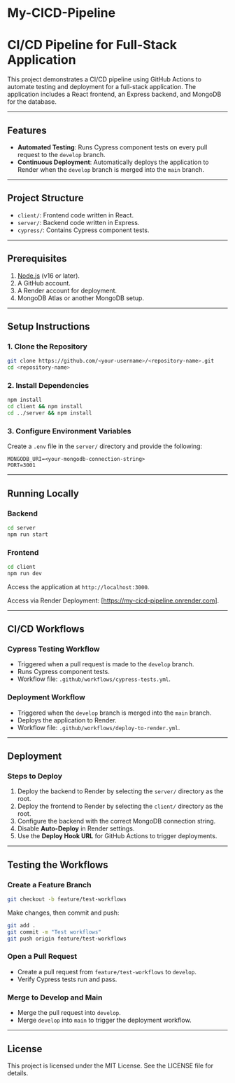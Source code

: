 # My-CICD-Pipeline

# CI/CD Pipeline for Full-Stack Application

This project demonstrates a CI/CD pipeline using GitHub Actions to automate testing and deployment for a full-stack application. The application includes a React frontend, an Express backend, and MongoDB for the database.

---

## Features
- **Automated Testing**: Runs Cypress component tests on every pull request to the `develop` branch.
- **Continuous Deployment**: Automatically deploys the application to Render when the `develop` branch is merged into the `main` branch.

---

## Project Structure
- `client/`: Frontend code written in React.
- `server/`: Backend code written in Express.
- `cypress/`: Contains Cypress component tests.

---

## Prerequisites
1. [Node.js](https://nodejs.org/) (v16 or later).
2. A GitHub account.
3. A Render account for deployment.
4. MongoDB Atlas or another MongoDB setup.

---

## Setup Instructions

### 1. Clone the Repository
```bash
git clone https://github.com/<your-username>/<repository-name>.git
cd <repository-name>
```

### 2. Install Dependencies
```bash
npm install
cd client && npm install
cd ../server && npm install
```

### 3. Configure Environment Variables
Create a `.env` file in the `server/` directory and provide the following:
```
MONGODB_URI=<your-mongodb-connection-string>
PORT=3001
```

---

## Running Locally

### Backend
```bash
cd server
npm run start
```

### Frontend
```bash
cd client
npm run dev
```

Access the application at `http://localhost:3000`.

Access via Render Deployment: [https://my-cicd-pipeline.onrender.com].

---

## CI/CD Workflows

### Cypress Testing Workflow
- Triggered when a pull request is made to the `develop` branch.
- Runs Cypress component tests.
- Workflow file: `.github/workflows/cypress-tests.yml`.

### Deployment Workflow
- Triggered when the `develop` branch is merged into the `main` branch.
- Deploys the application to Render.
- Workflow file: `.github/workflows/deploy-to-render.yml`.

---

## Deployment

### Steps to Deploy
1. Deploy the backend to Render by selecting the `server/` directory as the root.
2. Deploy the frontend to Render by selecting the `client/` directory as the root.
3. Configure the backend with the correct MongoDB connection string.
4. Disable **Auto-Deploy** in Render settings.
5. Use the **Deploy Hook URL** for GitHub Actions to trigger deployments.

---

## Testing the Workflows

### Create a Feature Branch
```bash
git checkout -b feature/test-workflows
```
Make changes, then commit and push:
```bash
git add .
git commit -m "Test workflows"
git push origin feature/test-workflows
```

### Open a Pull Request
- Create a pull request from `feature/test-workflows` to `develop`.
- Verify Cypress tests run and pass.

### Merge to Develop and Main
- Merge the pull request into `develop`.
- Merge `develop` into `main` to trigger the deployment workflow.

---

## License
This project is licensed under the MIT License. See the LICENSE file for details.